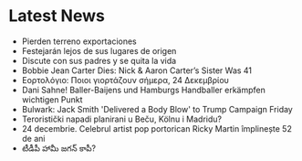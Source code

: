 # Latest News
-  Pierden terreno exportaciones
-  Festejarán lejos de sus lugares de origen
-  Discute con sus padres y se quita la vida
-  Bobbie Jean Carter Dies: Nick & Aaron Carter’s Sister Was 41
-  Εορτολόγιο: Ποιοι γιορτάζουν σήμερα, 24 Δεκεμβρίου
-  Dani Sahne! Baller-Baijens und Hamburgs Handballer erkämpfen wichtigen Punkt
-  Bulwark: Jack Smith 'Delivered a Body Blow' to Trump Campaign Friday
-  Teroristički napadi planirani u Beču, Kölnu i Madridu?
-  24 decembrie. Celebrul artist pop portorican Ricky Martin împlinește 52 de ani
-  టీడీపీ హామీ జగన్‌ కాపీ?
